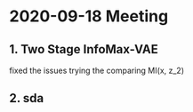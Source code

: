 # 2020-09-18 Meeting

## 1. Two Stage InfoMax-VAE
fixed the issues 
trying the comparing MI(x, z_2)

## 2. sda

